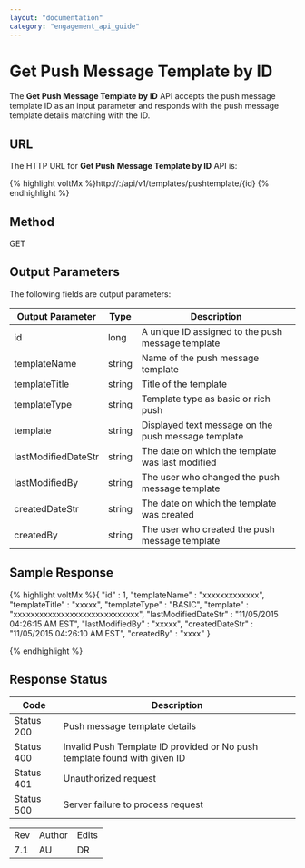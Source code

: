 ```yaml
---
layout: "documentation"
category: "engagement_api_guide"
---
```

                            


Get Push Message Template by ID
===============================

The **Get Push Message Template by ID** API accepts the push message template ID as an input parameter and responds with the push message template details matching with the ID.

URL
---

The HTTP URL for **Get Push Message Template by ID** API is:

{% highlight voltMx %}http://<host>:<port>/api/v1/templates/pushtemplate/{id}
{% endhighlight %}

Method
------

GET

Output Parameters
-----------------

The following fields are output parameters:

  
| Output Parameter | Type | Description |
| --- | --- | --- |
| id | long | A unique ID assigned to the push message template |
| templateName | string | Name of the push message template |
| templateTitle | string | Title of the template |
| templateType | string | Template type as basic or rich push |
| template | string | Displayed text message on the push message template |
| lastModifiedDateStr | string | The date on which the template was last modified |
| lastModifiedBy | string | The user who changed the push message template |
| createdDateStr | string | The date on which the template was created |
| createdBy | string | The user who created the push message template |

Sample Response
---------------

{% highlight voltMx %}{
  "id" : 1,
  "templateName" : "xxxxxxxxxxxxx",
  "templateTitle" : "xxxxx",
  "templateType" : "BASIC",
  "template" : "xxxxxxxxxxxxxxxxxxxxxxxxxxxxx",
  "lastModifiedDateStr" : "11/05/2015 04:26:15 AM EST",
  "lastModifiedBy" : "xxxxx",
  "createdDateStr" : "11/05/2015 04:26:10 AM EST",
  "createdBy" : "xxxx"
}

{% endhighlight %}

Response Status
---------------

  
| Code | Description |
| --- | --- |
| Status 200 | Push message template details |
| Status 400 | Invalid Push Template ID provided or No push template found with given ID |
| Status 401 | Unauthorized request |
| Status 500 | Server failure to process request |

<table class="TableStyle-RevisionTable" cellspacing="0" style="margin-left: 0;margin-right: auto;mc-table-style: url('../Resources/TableStyles/RevisionTable.css');" data-mc-conditions="Default.HTML"><colgroup><col class="TableStyle-RevisionTable-Column-Column1"> <col class="TableStyle-RevisionTable-Column-Column1"> <col class="TableStyle-RevisionTable-Column-Column1"></colgroup><tbody><tr class="TableStyle-RevisionTable-Body-Body1"><td class="TableStyle-RevisionTable-BodyE-Column1-Body1">Rev</td><td class="TableStyle-RevisionTable-BodyE-Column1-Body1">Author</td><td class="TableStyle-RevisionTable-BodyD-Column1-Body1">Edits</td></tr><tr class="TableStyle-RevisionTable-Body-Body1"><td class="TableStyle-RevisionTable-BodyB-Column1-Body1">7.1</td><td class="TableStyle-RevisionTable-BodyB-Column1-Body1">AU</td><td class="TableStyle-RevisionTable-BodyA-Column1-Body1">DR</td></tr></tbody></table>
